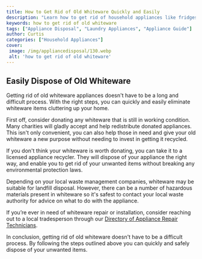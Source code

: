 ```yaml
---
title: How to Get Rid of Old Whiteware Quickly and Easily
description: "Learn how to get rid of household appliances like fridges and microwaves in a simple and stress-free way This blog post will provide tips on where to get rid of and recycle your old white goods as well as how to save money when buying a new replacement"
keywords: how to get rid of old whiteware
tags: ["Appliance Disposal", "Laundry Appliances", "Appliance Guide"]
author: Curtis
categories: ["Household Appliances"]
cover: 
 image: /img/appliancedisposal/130.webp
 alt: 'how to get rid of old whiteware'
---
```

## Easily Dispose of Old Whiteware
Getting rid of old whiteware appliances doesn't have to be a long and difficult process. With the right steps, you can quickly and easily eliminate whiteware items cluttering up your home.

First off, consider donating any whiteware that is still in working condition. Many charities will gladly accept and help redistribute donated appliances. This isn't only convenient, you can also help those in need and give your old whiteware a new purpose without needing to invest in getting it recycled.

If you don't think your whiteware is worth donating, you can take it to a licensed appliance recycler. They will dispose of your appliance the right way, and enable you to get rid of your unwanted items without breaking any environmental protection laws. 

Depending on your local waste management companies, whiteware may be suitable for landfill disposal. However, there can be a number of hazardous materials present in whiteware so it's safest to contact your local waste authority for advice on what to do with the appliance. 

If you’re ever in need of whiteware repair or installation, consider reaching out to a local tradesperson through our [Directory of Appliance Repair Technicians](./pages/appliance-repair-technicians).

In conclusion, getting rid of old whiteware doesn't have to be a difficult process. By following the steps outlined above you can quickly and safely dispose of your unwanted items.
